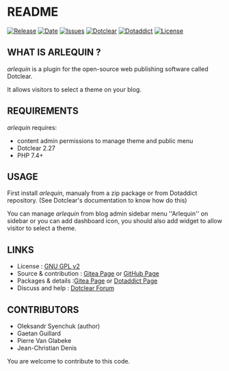 # README

[![Release](https://img.shields.io/github/v/release/JcDenis/arlequin)](https://github.com/JcDenis/arlequin/releases)
[![Date](https://img.shields.io/github/release-date/JcDenis/arlequin)](https://github.com/JcDenis/arlequin/releases)
[![Issues](https://img.shields.io/github/issues/JcDenis/arlequin)](https://github.com/JcDenis/arlequin/issues)
[![Dotclear](https://img.shields.io/badge/dotclear-v2.27-blue.svg)](https://fr.dotclear.org/download)
[![Dotaddict](https://img.shields.io/badge/dotaddict-official-green.svg)](https://plugins.dotaddict.org/dc2/details/arlequin)
[![License](https://img.shields.io/github/license/JcDenis/arlequin)](https://github.com/JcDenis/arlequin/blob/master/LICENSE)

## WHAT IS ARLEQUIN ?

_arlequin_ is a plugin for the open-source 
web publishing software called Dotclear.

It allows visitors to select a theme on your blog.

## REQUIREMENTS

 _arlequin_ requires: 

 * content admin permissions to manage theme and public menu
 * Dotclear 2.27
 * PHP 7.4+

## USAGE

First install _arlequin_, manualy from a zip package or from 
Dotaddict repository. (See Dotclear's documentation to know how do this)

You can manage _arlequin_ from blog admin sidebar menu 
''Arlequin'' on sidebar or you can add dashboard icon,
you should also add widget to allow visitor to select a theme.

## LINKS

 * License : [GNU GPL v2](https://www.gnu.org/licenses/old-licenses/lgpl-2.0.html)
 * Source & contribution : [Gitea Page](https://git.dotclear.watch/JcDenis/arlequin) or  [GitHub Page](https://github.com/JcDenis/arlequin)
 * Packages & details :[Gitea Page](https://git.dotclear.watch/JcDenis/arlequin/releases) or  [Dotaddict Page](https://plugins.dotaddict.org/dc2/details/arlequin)
 * Discuss and help : [Dotclear Forum](http://forum.dotclear.org/viewtopic.php?id=48345)

## CONTRIBUTORS

 * Oleksandr Syenchuk (author)
 * Gaetan Guillard
 * Pierre Van Glabeke
 * Jean-Christian Denis

 You are welcome to contribute to this code.